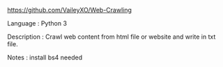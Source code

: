 https://github.com/VaileyXO/Web-Crawling

Language    : Python 3

Description : Crawl web content from html file or website and write in txt file.

Notes      	: install bs4 needed

